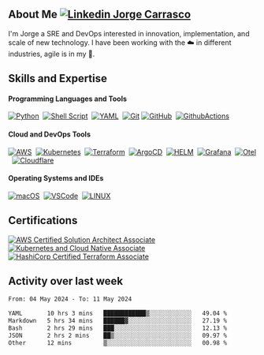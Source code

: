 ## About Me [![Linkedin Jorge Carrasco](https://img.shields.io/badge/-Jorge-blue?style=flat&logo=Linkedin&logoColor=white&link=https://www.linkedin.com/in/jorgeacarrasco/)](https://www.linkedin.com/in/jorgeacarrasco/)

I'm Jorge a SRE and DevOps interested in innovation, implementation, and scale of new technology. I have been working with the :cloud: in different industries, agile is in my :dna:.

## Skills and Expertise

#### Programming Languages and Tools
[![Python](https://img.shields.io/badge/Python-3776AB.svg?&style=flat&logo=python&logoColor=white&link=https://www.python.org/)](https://www.python.org/)&nbsp;
[![Shell Script](https://img.shields.io/badge/shell_script-%23121011.svg?style=flat&logo=gnu-bash&logoColor=white&link=https://en.wikipedia.org/wiki/Shell_script)](https://en.wikipedia.org/wiki/Shell_script)&nbsp;
[![YAML](https://img.shields.io/badge/yaml-ffffff.svg?style=flat&logo=yaml&logoColor=151515&link=https://www.redhat.com/en/topics/automation/what-is-yaml)](https://www.redhat.com/en/topics/automation/what-is-yaml)&nbsp;
[![Git](https://img.shields.io/badge/git-%23F05033.svg?style=flat&logo=git&logoColor=white&link=https://git-scm.com/)](https://git-scm.com/)
[![GitHub](https://img.shields.io/badge/Github-%23121011.svg?&style=flat&logo=github&logoColor=white&link=https://github.com/)](https://github.com/)&nbsp;
[![GithubActions](https://img.shields.io/badge/Github%20Actions-23121011.svg?&style=flat&logo=github-actions&logoColor=white&link=https://github.com/features/actions)](https://github.com/features/actions)&nbsp;

#### Cloud and DevOps Tools
[![AWS](https://img.shields.io/badge/AWS-%23FF9900.svg?style=flat&logo=amazon-aws&logoColor=white&link=https://aws.amazon.com/)](https://aws.amazon.com/)&nbsp;
[![Kubernetes](https://img.shields.io/badge/Kubernetes-326CE5.svg?&style=flat&logo=kubernetes&logoColor=white&link=https://kubernetes.io/)](https://kubernetes.io/)&nbsp;
[![Terraform](https://img.shields.io/badge/Terraform-9400d3.svg?&style=flat&logo=terraform&logoColor=white&link=https://www.terraform.io/)](https://www.terraform.io/)&nbsp;
[![ArgoCD](https://img.shields.io/badge/ArgoCD-3CB371.svg?&style=flat&logo=argo&logoColor=white&link=https://argoproj.github.io)](https://argoproj.github.io)&nbsp;
[![HELM](https://img.shields.io/badge/helm-%23ffffff.svg?style=flat&logo=helm&logoColor=151515&link=https://www.redhat.com/en/topics/automation/what-is-yaml)](https://www.redhat.com/en/topics/automation/what-is-yaml)&nbsp;
[![Grafana](https://img.shields.io/badge/Grafana-%23F46800.svg?style=flat&logo=grafana&logoColor=white&link=https://grafana.com/)](https://grafana.com/)&nbsp;
[![Otel](https://img.shields.io/badge/OpenTelemetry-2088FF.svg?&style=flat&logo=opentelemetry&logoColor=white&link=https://opentelemetry.io/)](https://opentelemetry.io/)&nbsp;
[![Cloudflare](https://img.shields.io/badge/Cloudflare-F38020?style=flat&logo=Cloudflare&logoColor=white&link=https://www.cloudflare.com/)](https://www.cloudflare.com/)

#### Operating Systems and IDEs
[![macOS](https://img.shields.io/badge/macOS-ffffff?style=flat&logo=macos&logoColor=151515&link=https://www.apple.com/macos)](https://www.apple.com/macos)&nbsp;
[![VSCode](https://img.shields.io/badge/VSCode-007ACC.svg?&style=flat&logo=visual-studio-code&link=https://code.visualstudio.com/)](https://code.visualstudio.com/)&nbsp;
[![LINUX](https://img.shields.io/badge/Linux-FCC624?style=flat&logo=linux&logoColor=black&link=https://www.linuxfoundation.org/)](https://www.linuxfoundation.org/)&nbsp;

## Certifications

[![AWS Certified Solution Architect Associate](https://img.shields.io/badge/AWS%20Certified%20Solution%20Architect%20Associate-232F3E.svg?&style=flat&logo=amazon-aws&logoColor=white&link=https://www.credly.com/badges/903ab78c-1030-459e-a2d3-61592471d050)](https://www.credly.com/badges/903ab78c-1030-459e-a2d3-61592471d050)
[![Kubernetes and Cloud Native Associate](https://img.shields.io/badge/Kubernetes%20and%20Cloud%20Native%20Associate-326CE5.svg?&style=flat&logo=kubernetes&logoColor=white&link=https://www.credly.com/badges/5c8b131c-ddbe-4e9b-be9d-c64f2a94f150)](https://www.credly.com/badges/5c8b131c-ddbe-4e9b-be9d-c64f2a94f150) 
[![HashiCorp Certified Terraform Associate](https://img.shields.io/badge/HashiCorp%20Certified%20Terraform%20Associate-9400d3.svg?&style=flat&logo=terraform&logoColor=white&link=https://www.credly.com/badges/bd237211-163b-470b-a72f-ab8ace7d40fb/)](https://www.credly.com/badges/bd237211-163b-470b-a72f-ab8ace7d40fb)&nbsp;&nbsp;


## Activity over last week

<!--START_SECTION:waka-->

```txt
From: 04 May 2024 - To: 11 May 2024

YAML       10 hrs 3 mins   ████████████▒░░░░░░░░░░░░   49.04 %
Markdown   5 hrs 34 mins   ██████▓░░░░░░░░░░░░░░░░░░   27.19 %
Bash       2 hrs 29 mins   ███░░░░░░░░░░░░░░░░░░░░░░   12.13 %
JSON       2 hrs 2 mins    ██▒░░░░░░░░░░░░░░░░░░░░░░   09.97 %
Other      12 mins         ▒░░░░░░░░░░░░░░░░░░░░░░░░   00.98 %
```

<!--END_SECTION:waka-->
